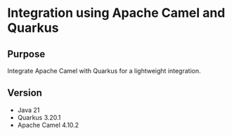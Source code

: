 # Integration using Apache Camel and Quarkus

## Purpose
Integrate Apache Camel with Quarkus for a lightweight integration.

## Version
- Java 21
- Quarkus 3.20.1
- Apache Camel 4.10.2 